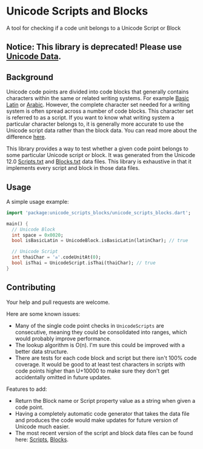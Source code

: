 # Unicode Scripts and Blocks

A tool for checking if a code unit belongs to a Unicode Script or Block

## Notice: This library is deprecated! Please use [Unicode Data](https://github.com/suragch/unicode_data).

## Background

Unicode code points are divided into code blocks that generally contains characters within the same or related writing systems. For example [Basic Latin](https://en.wikipedia.org/wiki/Basic_Latin_(Unicode_block)) or [Arabic](https://en.wikipedia.org/wiki/Arabic_(Unicode_block)). However, the complete character set needed for a writing system is often spread across a number of code blocks. This character set is referred to as a script. If you want to know what writing system a particular character belongs to, it is generally more accurate to use the Unicode script data rather than the block data. You can read more about the difference [here](http://www.unicode.org/reports/tr24/#Scripts_and_Blocks).

This library provides a way to test whether a given code point belongs to some particular Unicode script or block. It was generated from the Unicode 12.0 [Scripts.txt](https://www.unicode.org/Public/12.0.0/ucd/Scripts.txt) and [Blocks.txt](https://www.unicode.org/Public/12.0.0/ucd/Blocks.txt) data files. This library is exhaustive in that it implements every script and block in those data files.

## Usage

A simple usage example:

```dart
import 'package:unicode_scripts_blocks/unicode_scripts_blocks.dart';

main() {
  // Unicode Block
  int space = 0x0020;
  bool isBasicLatin = UnicodeBlock.isBasicLatin(latinChar); // true

  // Unicode Script
  int thaiChar = 'ด'.codeUnitAt(0);
  bool isThai = UnicodeScript.isThai(thaiChar); // true
}
```

## Contributing

Your help and pull requests are welcome.

Here are some known issues:

- Many of the single code point checks in `UnicodeScripts` are consecutive, meaning they could be consolidated into ranges, which would probably improve performance.
- The lookup algorithm is O(n). I'm sure this could be improved with a better data structure.
- There are tests for each code block and script but there isn't 100% code coverage. It would be good to at least test characters in scripts with code points higher than U+10000 to make sure they don't get accidentally omitted in future updates.

Features to add:

- Return the Block name or Script property value as a string when given a code point.
- Having a completely automatic code generator that takes the data file and produces the code would make updates for future version of Unicode much easier.
- The most recent version of the script and block data files can be found here: [Scripts](https://www.unicode.org/reports/tr41/tr41-24.html#Data24), [Blocks](https://www.unicode.org/reports/tr41/tr41-24.html#Blocks).
